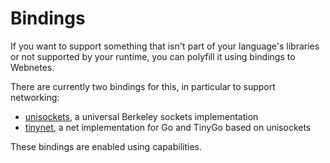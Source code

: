 # Bindings

If you want to support something that isn't part of your language's libraries or not supported by your runtime, you can polyfill it using bindings to Webnetes.

There are currently two bindings for this, in particular to support networking:

- [unisockets](./unisockets.md), a universal Berkeley sockets implementation
- [tinynet](./tinynet.md), a net implementation for Go and TinyGo based on unisockets

These bindings are enabled using capabilities.
